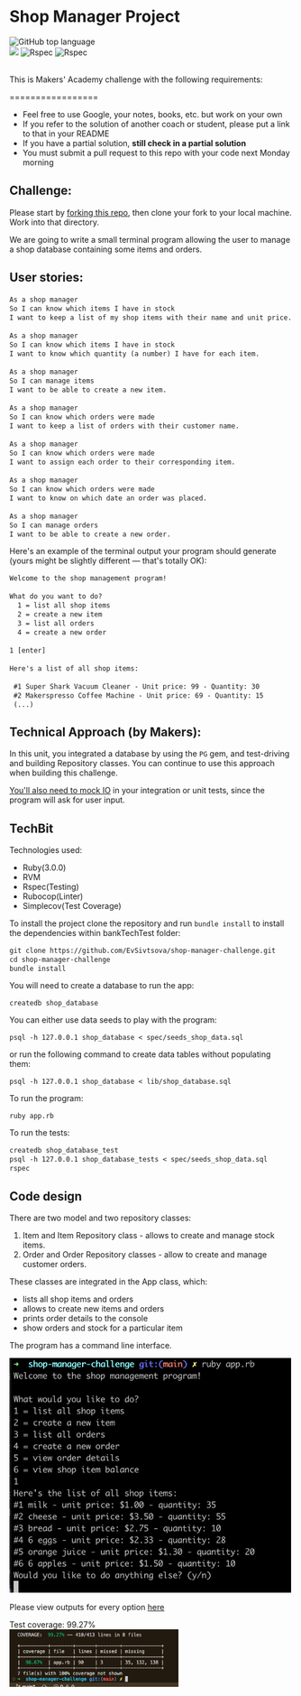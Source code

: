 # Shop Manager Project

<div align="left">
  <img alt="GitHub top language" src="https://img.shields.io/github/languages/top/EvSivtsova/bank_tech_test">
</div>
<div>
  <img src="https://img.shields.io/badge/postgres-%23316192.svg?style=for-the-badge&logo=postgresql&logoColor=white"/> 
  <img src="https://img.shields.io/badge/RSpec-blue?style=for-the-badge&logo=Rspec&logoColor=white" alt="Rspec"/>
  <img src="https://img.shields.io/badge/Test_coverage:_99.27-blue?style=for-the-badge&logo=Rspec&logoColor=white" alt="Rspec"/>
</div><br>

This is Makers' Academy challenge with the following requirements:

=================

* Feel free to use Google, your notes, books, etc. but work on your own
* If you refer to the solution of another coach or student, please put a link to that in your README
* If you have a partial solution, **still check in a partial solution**
* You must submit a pull request to this repo with your code next Monday morning

Challenge:
-------

Please start by [forking this repo](https://github.com/makersacademy/shop-manager-challenge/fork), then clone your fork to your local machine. Work into that directory.

We are going to write a small terminal program allowing the user to manage a shop database containing some items and orders.

User stories:
-------

```
As a shop manager
So I can know which items I have in stock
I want to keep a list of my shop items with their name and unit price.

As a shop manager
So I can know which items I have in stock
I want to know which quantity (a number) I have for each item.

As a shop manager
So I can manage items
I want to be able to create a new item.

As a shop manager
So I can know which orders were made
I want to keep a list of orders with their customer name.

As a shop manager
So I can know which orders were made
I want to assign each order to their corresponding item.

As a shop manager
So I can know which orders were made
I want to know on which date an order was placed. 

As a shop manager
So I can manage orders
I want to be able to create a new order.
```

Here's an example of the terminal output your program should generate (yours might be slightly different — that's totally OK):

```
Welcome to the shop management program!

What do you want to do?
  1 = list all shop items
  2 = create a new item
  3 = list all orders
  4 = create a new order

1 [enter]

Here's a list of all shop items:

 #1 Super Shark Vacuum Cleaner - Unit price: 99 - Quantity: 30
 #2 Makerspresso Coffee Machine - Unit price: 69 - Quantity: 15
 (...)
```

Technical Approach (by Makers):
-----

In this unit, you integrated a database by using the `PG` gem, and test-driving and building Repository classes. You can continue to use this approach when building this challenge.

[You'll also need to mock IO](https://github.com/makersacademy/golden-square/blob/main/mocking_bites/05_unit_testing_terminal_io_bite.md) in your integration or unit tests, since the program will ask for user input.

## TechBit

Technologies used: 
* Ruby(3.0.0)
* RVM
* Rspec(Testing)
* Rubocop(Linter)
* Simplecov(Test Coverage)

To install the project clone the repository and run `bundle install` to install the dependencies within bankTechTest folder:

```
git clone https://github.com/EvSivtsova/shop-manager-challenge.git
cd shop-manager-challenge
bundle install
```
You will need to create a database to run the app:

```
createdb shop_database
```

You can either use data seeds to play with the program:

```
psql -h 127.0.0.1 shop_database < spec/seeds_shop_data.sql
```

or run the following command to create data tables without populating them:

```
psql -h 127.0.0.1 shop_database < lib/shop_database.sql
```

To run the program:

```
ruby app.rb
```

To run the tests:

```
createdb shop_database_test
psql -h 127.0.0.1 shop_database_tests < spec/seeds_shop_data.sql
rspec
```

## Code design

There are two model and two repository classes: 
1. Item and Item Repository class - allows to create and manage stock items.
2. Order and Order Repository classes - allow to create and manage customer orders.

These classes are integrated in the App class, which:
* lists all shop items and orders
* allows to create new items and orders
* prints order details to the console
* show orders and stock for a particular item

The program has a command line interface.

<img src="https://github.com/EvSivtsova/shop-manager-challenge/blob/main/outputs/List%20all%20shop%20items.png" width='500'>

Please view outputs for every option [here](https://github.com/EvSivtsova/shop-manager-challenge/tree/main/outputs)


Test coverage: 99.27% <br>
<img src='https://github.com/EvSivtsova/shop-manager-challenge/blob/main/outputs/shop-manager-challenge-coverage.png' width='300'>
